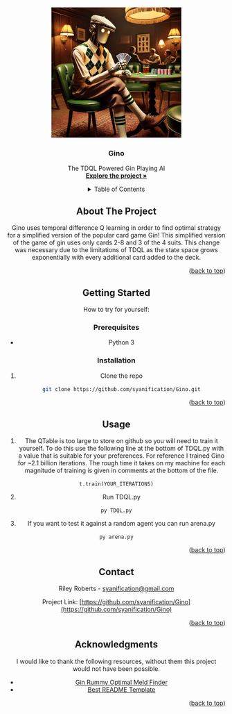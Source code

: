 <!-- Improved compatibility of back to top link: See: https://github.com/othneildrew/Best-README-Template/pull/73 -->
<a id="readme-top"></a>
<!--
*** Thanks for checking out the Best-README-Template. If you have a suggestion
*** that would make this better, please fork the repo and create a pull request
*** or simply open an issue with the tag "enhancement".
*** Don't forget to give the project a star!
*** Thanks again! Now go create something AMAZING! :D
-->

<!-- PROJECT LOGO -->
<br />
<div align="center">
  <a href="https://github.com/syanification/Gino">
    <img src="gino.png" width="300" height="300">
  </a>

  <h3 align="center">Gino</h3>

  <p align="center">
    The TDQL Powered Gin Playing AI
    <br />
    <a href="https://github.com/syanification/Gino"><strong>Explore the project »</strong></a>
    <br />
    
<div>



<!-- TABLE OF CONTENTS -->
<details>
  <summary>Table of Contents</summary>
  <ol>
    <li>
      <a href="#about-the-project">About The Project</a>
    </li>
    <li>
      <a href="#getting-started">Getting Started</a>
      <ul>
        <li><a href="#prerequisites">Prerequisites</a></li>
        <li><a href="#installation">Installation</a></li>
      </ul>
    </li>
    <li><a href="#usage">Usage</a></li>
    <li><a href="#contact">Contact</a></li>
    <li><a href="#acknowledgments">Acknowledgments</a></li>
  </ol>
</details>


<!-- ABOUT THE PROJECT -->
## About The Project

Gino uses temporal difference Q learning in order to find optimal strategy for a simplified version of the popular card game Gin! This simplified version of the game of gin uses only cards 2-8 and 3 of the 4 suits. This change was necessary due to the limitations of TDQL as the state space grows exponentially with every additional card added to the deck. 

<p align="right">(<a href="#readme-top">back to top</a>)</p>



<!-- GETTING STARTED -->
## Getting Started

How to try for yourself:

### Prerequisites

* Python 3

### Installation
1. Clone the repo
   ```sh
   git clone https://github.com/syanification/Gino.git
   ```

<p align="right">(<a href="#readme-top">back to top</a>)</p>



<!-- USAGE EXAMPLES -->
## Usage

1. The QTable is too large to store on github so you will need to train it yourself. To do this use the following line at the bottom of TDQL.py with a value that is suitable for your preferences. For reference I trained Gino for ~2.1 billion iterations. The rough time it takes on my machine for each magnitude of training is given in comments at the bottom of the file.
  ```
  t.train(YOUR_ITERATIONS)
  ```
2. Run TDQL.py
  ```
  py TDQL.py
  ```
3. If you want to test it against a random agent you can run arena.py
```
py arena.py
```



<p align="right">(<a href="#readme-top">back to top</a>)</p>

<!-- CONTACT -->
## Contact

Riley Roberts - syanification@gmail.com

Project Link: [https://github.com/syanification/Gino](https://github.com/syanification/Gino)

<p align="right">(<a href="#readme-top">back to top</a>)</p>



<!-- ACKNOWLEDGMENTS -->
## Acknowledgments

I would like to thank the following resources, without them this project would not have been possible.

* [Gin Rummy Optimal Meld Finder](https://gist.github.com/yalue/2622575)
* [Best README Template](https://github.com/othneildrew/Best-README-Template)

<p align="right">(<a href="#readme-top">back to top</a>)</p>